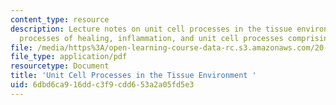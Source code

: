 ```yaml
---
content_type: resource
description: Lecture notes on unit cell processes in the tissue environment, definitions,
  processes of healing, inflammation, and unit cell processes comprising healing.
file: /media/https%3A/open-learning-course-data-rc.s3.amazonaws.com/20-441j-biomaterials-tissue-interactions-fall-2009/6dbd6ca916ddc3f9cdd653a2a05fd5e3_MIT20_441JF09_read03_notes.pdf
file_type: application/pdf
resourcetype: Document
title: 'Unit Cell Processes in the Tissue Environment '
uid: 6dbd6ca9-16dd-c3f9-cdd6-53a2a05fd5e3
---
```

